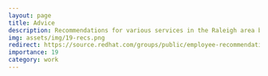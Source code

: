 ```yaml
---
layout: page
title: Advice
description: Recommendations for various services in the Raleigh area by Red Hatters.
img: assets/img/19-recs.png
redirect: https://source.redhat.com/groups/public/employee-recommendations/red_hatters_recommendations_wiki/rdu_recommendation_document_index
importance: 19
category: work
---
```

